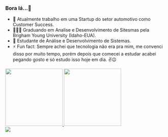 ### Bora lá...👋

- 🔭 Atualmente trabalho em uma Startup do setor automotivo como Customer Success.
- 👨🏽‍🎓 Graduando em Analise e Desenvolvimento de Sitesmas pela Brigham Young University (Idaho-EUA).
- 📖 Estudante de Análise e Desenvolvimento de Sistemas.
- ⚡ Fun fact: Sempre achei que tecnologia não era pra mim, me convenci disso por muito tempo, porém depois que comecei a estudar acabei pegando gosto e só estudo isso hoje em dia. ✌️😉
<div>
<a href="https://github.com/MarceloSCarmo">
<img height="180em" src="https://github-readme-stats.vercel.app/api?username=MarceloSCarmo&show_icons=true&theme=dark&include_all_commits=true&count_public=true"/>
<img height="180em" src="https://github-readme-stats.vercel.app/api/top-langs/?username=MarceloSCarmo&layout=compact&langs_count=16&theme=dark"/>
</div>

  <div>
    <a href="https://www.linkedin.com/in/marcelo-dos-santos-carmo-385812176/" target=" _blank"><img src="https://img.shields.io/badge/LinkedIn-0077B5?style=for-the-badge&logo=linkedin&logoColor=white" target=" _blank"></a>
  </div>
